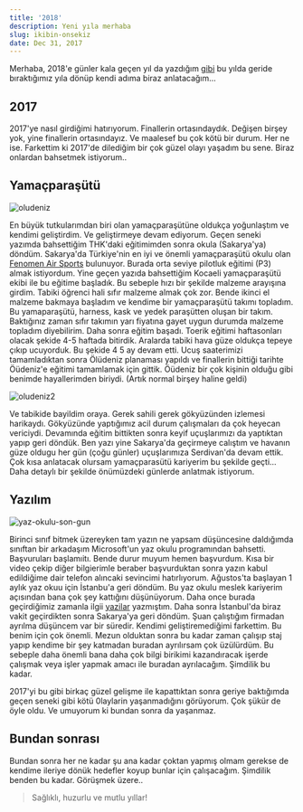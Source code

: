 ```yaml
---
title: '2018'
description: Yeni yıla merhaba
slug: ikibin-onsekiz
date: Dec 31, 2017
---
```


Merhaba, 2018'e günler kala geçen yıl da yazdığım [gibi](/yeniyil/2016/12/30/ikibinonyedi/) bu yılda geride bıraktığımız yıla dönüp kendi adıma biraz anlatacağım...

## 2017

2017'ye nasıl girdiğimi hatırıyorum. Finallerin ortasındaydık. Değişen birşey yok, yine finallerin ortasındayız.
Ve maalesef bu çok kötü bir durum. Her ne ise. Farkettim ki 2017'de dilediğim bir çok güzel olayı yaşadım bu sene.
Biraz onlardan bahsetmek istiyorum..

## Yamaçparaşütü

![oludeniz](../../../../../images/oludeniz.jpg)

En büyük tutkularımdan biri olan yamaçparaşütüne oldukça yoğunlaştım ve kendimi geliştirdim. Ve geliştirmeye devam ediyorum. Geçen seneki yazımda bahsettiğim THK'daki eğitimimden sonra okula (Sakarya'ya) döndüm. Sakarya'da Türkiye'nin en iyi ve önemli yamaçparaşütü okulu olan [Fenomen Air Sports](http://www.fenomenairsports.com/) bulunuyor. Burada orta seviye pilotluk eğitimi (P3) almak istiyordum. Yine geçen yazıda bahsettiğim Kocaeli yamaçparaşütü ekibi ile bu eğitime başladık. Bu sebeple hızı bir şekilde malzeme arayışına girdim. Tabiki öğrenci hali sıfır malzeme almak çok zor. Bende ikinci el malzeme bakmaya başladım ve kendime bir yamaçparaşütü takımı topladım. Bu yamaparaşütü, harness, kask ve yedek paraşütten oluşan bir takım. Baktığınız zaman sıfır takımın yarı fiyatına gayet uygun durumda malzeme topladım diyebilirim. Daha sonra eğitim başadı. Toerik eğitimi haftasonları olacak şekide 4-5 haftada bitirdik. Aralarda tabiki hava güze oldukça tepeye çıkıp ucuyorduk. Bu şekide 4 5 ay devam etti. Ucuş saaterimizi tamamladıktan sonra Ölüdeniz planaması yapıldı ve finallerin bittiği tarihte Öüdeniz'e eğitimi tamamlamak için gittik. Öüdeniz bir çok kişinin olduğu gibi benimde hayallerimden biriydi. (Artık normal birşey haline geldi)

![oludeniz2](../../../../../images/oludeniz2.jpg)

Ve tabikide bayildim oraya. Gerek sahili gerek gökyüzünden izlemesi harikaydı. Gökyüzünde yaptığımız acil durum çalışmaları da çok heyecan vericiydi. Devamında eğitim bittikten sonra keyif uçuşlarımızı da yaptıktan yapıp geri döndük. Ben yazı yine Sakarya'da geçirmeye calıştım ve havanın güze oldugu her gün (çoğu günler) uçuşlarımıza Serdivan'da devam ettik. Çok kısa anlatacak olursam yamaçparasütü kariyerim bu şekilde geçti... Daha detaylı bir şekilde önümüzdeki günlerde anlatmak istiyorum.

## Yazılım

![yaz-okulu-son-gun](../../../../../images/msyazokulu/yaz-okulu-son-gun.jpg)

Birinci sınıf bitmek üzereyken tam yazın ne yapsam düşüncesine daldığımda sınıftan bir arkadaşım Microsoft'un yaz okulu programından bahsetti. Başvuruları başlamıitı. Bende durur muyum hemen başvurdum. Kısa bir video çekip diğer bilgierimIe beraber başvurduktan sonra yazın kabul edildiğime dair telefon alıncaki sevincimi hatırlıyorum. Ağustos'ta başlayan 1 aylık yaz okuu için İstanbu'a geri döndüm. Bu yaz okuIu meslek kariyerim açısından bana çok şey kattığını düşünüyorum. Daha once burada geçirdiğimiz zamanla ilgii [yazilar](/posts-by-categories/#microsoft-ref) yazmıştım. Daha sonra İstanbul'da biraz vakit geçirdikten sonra Sakarya'ya geri döndüm. Şuan çalıştığım firmadan ayrılma düşüncem var bir süredir. Kendimi geliştiremediğimi farkettim. Bu benim için çok önemli. Mezun olduktan sonra bu kadar zaman çalışıp staj yapıp kendime bir şey katmadan buradan ayrılırsam çok üzülürdüm. Bu sebeple daha önemli bana daha çok bilgi birikimi kazandıracak işerde çalışmak veya işler yapmak amacı ile buradan ayrılacağım. Şimdilik bu kadar.

2017'yi bu gibi birkaç güzel gelişme ile kapattıktan sonra geriye baktığımda geçen seneki gibi kötü 0laylarin yaşanmadığını görüyorum. Çok şükür de öyle oldu. Ve umuyorum ki bundan sonra da yaşanmaz.

## Bundan sonrası

Bundan sonra her ne kadar şu ana kadar çoktan yapmış olmam gerekse de kendime ileriye dönük hedefler koyup bunlar için çalışacağım. Şimdilik benden bu kadar. Görüşmek üzere..

> Sağlıklı, huzurlu ve mutlu yıllar!
